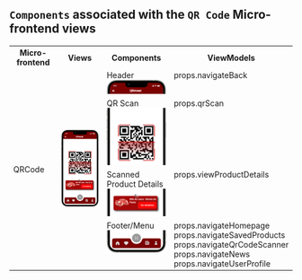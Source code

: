 ## `Components` associated with the `QR Code` Micro-frontend views

<table>
  <tr>
    <th>Micro-frontend</th>
    <th>Views</th>
    <th>Components</th>
    <th>ViewModels</th>
  </tr>
  <tr>
    <td rowspan="4" style="vertical-align: center;">QRCode</td>
    <td rowspan="4">
      <img src="https://github.com/DuarteVDG/aw-project/blob/main/views/View11.png?raw=true" style="width: 150px; height: auto;" />
    </td>
    <td style="vertical-align: top;">Header<br>
    <img src="https://github.com/DuarteVDG/aw-project/blob/main/components/images/QRCode1.png?raw=true" style="width: 150px; height: auto;" /></td>
    <td style="vertical-align: top;">props.navigateBack</td>
  </tr>
  <tr>
    <td style="vertical-align: top;">QR Scan<br>
    <img src="https://github.com/DuarteVDG/aw-project/blob/main/components/images/QRCode2.png?raw=true" style="width: 150px; height: auto;" /></td>
    <td style="vertical-align: top;">props.qrScan</td>
  </tr>
  <tr>
    <td style="vertical-align: top;">Scanned Product Details<br>
    <img src="https://github.com/DuarteVDG/aw-project/blob/main/components/images/QRCode3.png?raw=true" style="width: 150px; height: auto;" /></td>
    <td style="vertical-align: top;">props.viewProductDetails</td>
  </tr>
  <tr>
    <td style="vertical-align: top;">Footer/Menu<br>
    <img src="https://github.com/DuarteVDG/aw-project/blob/main/components/images/QRCode4.png?raw=true" style="width: 150px; height: auto;" /></td>
    <td style="vertical-align: top;">props.navigateHomepage<br>props.navigateSavedProducts<br>props.navigateQrCodeScanner<br>props.navigateNews<br>props.navigateUserProfile</td>
  </tr>
</table>

